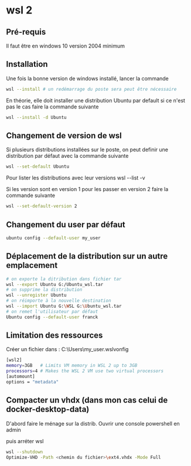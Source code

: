 # wsl 2

## Pré-requis

Il faut être en windows 10 version 2004 minimum

## Installation

Une fois la bonne version de windows installé, lancer la commande

```bash
wsl --install # un redémarrage du poste sera peut être nécessaire
```

En théorie, elle doit installer une distribution Ubuntu par default
si ce n'est pas le cas faire la commande suivante

```bash
wsl --install -d Ubuntu
```

## Changement de version de wsl

Si plusieurs distributions installées sur le poste,
on peut definir une distribution par défaut avec la commande suivante

```bash
wsl --set-default Ubuntu
```

Pour lister les distributions avec leur versions
wsl --list -v

Si les version sont en version 1 pour les passer en version 2
faire la commande suivante

```bash
wsl --set-default-version 2
```
## Changement du user par défaut

```bash
ubuntu config --default-user my_user
```

## Déplacement de la distribution sur un autre emplacement

```bash
# on exporte la ditribution dans fichier tar
wsl --export Ubuntu G:/Ubuntu_wsl.tar
# on supprime la distribution
wsl --unregister Ubuntu
# on réimporte à la nouvelle destination
wsl --import Ubuntu G:\WSL G:\Ubuntu_wsl.tar
# on remet l'utilisateur par défaut
Ubuntu config --default-user franck
```

## Limitation des ressources 
Créer un fichier dans : C:\Users\my_user\.wslvonfig

```bash
[wsl2]
memory=3GB   # Limits VM memory in WSL 2 up to 3GB
processors=4 # Makes the WSL 2 VM use two virtual processors
[automount]
options = "metadata"
```

## Compacter un vhdx (dans mon cas celui de docker-desktop-data)
D'abord faire le ménage sur la distrib.
Ouvrir une console powershell en admin

puis arréter wsl 

```bash
wsl --shutdown
Optimize-VHD -Path <chemin du fichier>\ext4.vhdx -Mode Full
```
